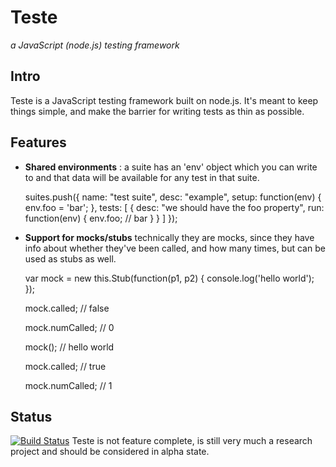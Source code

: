 Teste
=====
*a JavaScript (node.js) testing framework*

Intro
-----
Teste is a JavaScript testing framework built on node.js. It's meant to keep things simple, and make the barrier for writing tests as thin as possible.

Features
--------

  * **Shared environments** : a suite has an 'env' object which you can write to and that data will be available for any test in that suite.

    suites.push({
        name: "test suite",
        desc: "example",
        setup: function(env) {
            env.foo = 'bar';
        },
        tests: [
            {
                desc: "we should have the foo property",
                run: function(env) {
                    env.foo;  // bar
                }
            }
        ]
    });

  * **Support for mocks/stubs** technically they are mocks, since they have info about whether they've been called, and how many times, but can be used as stubs as well.

    var mock = new this.Stub(function(p1, p2) {
        console.log('hello world');
    });

    mock.called;  // false
    
    mock.numCalled;  // 0

    
    mock();  // hello world

    mock.called;  // true
    
    mock.numCalled;  // 1


Status
------
[![Build Status](https://secure.travis-ci.org/silverbucket/teste.png)](http://travis-ci.org/silverbucket/teste)
Teste is not feature complete, is still very much a research project and should be considered in alpha state.


